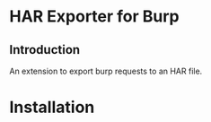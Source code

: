 # HAR Exporter for Burp
## Introduction
An extension to export burp requests to an HAR file.

# Installation
